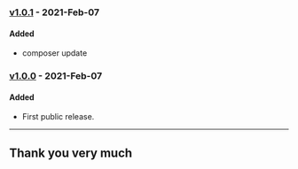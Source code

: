 ### [v1.0.1](https://github.com/imithu/PP-Laravel/releases/tag/v1.0.1) - 2021-Feb-07
#### Added
- composer update


### [v1.0.0](https://github.com/imithu/PP-Laravel/releases/tag/v1.0.0) - 2021-Feb-07
#### Added
- First public release.



---
## Thank you very much